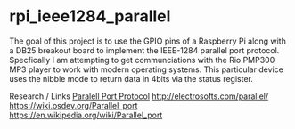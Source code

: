 # rpi_ieee1284_parallel

The goal of this project is to use the GPIO pins of a Raspberry Pi along with a DB25 breakout board to implement the IEEE-1284 parallel port protocol.  Specfically I am attempting to get communciations with the Rio PMP300 MP3 player to work with modern operating systems.  This particular device uses the nibble mode to return data in 4bits via the status register.

Research / Links
[Paralell Port Protocol](https://htmlpreview.github.io/?https://github.com/deanhuff/rpi_ieee1284_parallel/blob/main/1284_proto_docs/index.html)
http://electrosofts.com/parallel/
https://wiki.osdev.org/Parallel_port
https://en.wikipedia.org/wiki/Parallel_port


